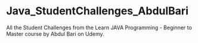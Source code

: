 # Java_StudentChallenges_AbdulBari
All the Student Challenges from the Learn JAVA Programming - Beginner to Master course by Abdul Bari on Udemy.
